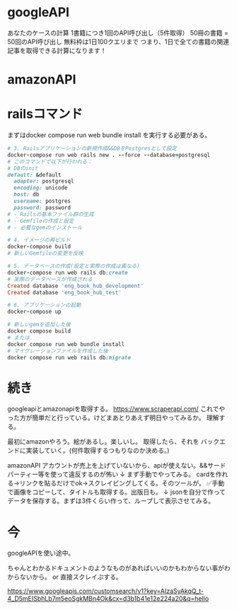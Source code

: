 # googleAPI

あなたのケースの計算
1書籍につき1回のAPI呼び出し（5件取得）
50冊の書籍 = 50回のAPI呼び出し
無料枠は1日100クエリまで
つまり、1日で全ての書籍の関連記事を取得できる計算になります！

# amazonAPI

# railsコマンド

まずはdocker compose run web bundle install を実行する必要がある。
```ruby
# 3. Railsアプリケーションの新規作成&&DBをPostgresとして設定
docker-compose run web rails new . --force --database=postgresql
# このコマンドで以下が行われる：
# DBのinit
default: &default
  adapter: postgresql
  encoding: unicode
  host: db
  username: postgres
  password: password
# - Railsの基本ファイル群の生成
# - Gemfileの作成と設定
# - 必要なgemのインストール

# 4. イメージの再ビルド
docker-compose build
# 新しいGemfileの変更を反映

# 5. データベースの作成(設定と実際の作成は異なる)
docker-compose run web rails db:create
# 実際のデータベースが作成される
Created database 'eng_book_hub_development'
Created database 'eng_book_hub_test'

# 6. アプリケーションの起動
docker-compose up

# 新しいgemを追加した後
docker compose build
# または
docker compose run web bundle install
# マイグレーションファイルを作成した後
docker compose run web rails db:migrate
```

# 続き
googleapiとamazonapiを取得する。
https://www.scraperapi.com/
これでやった方が簡単だと行っている。けどまあとりあえず明日やってみるか。
理解する。

最初にamazonやろう。絵があるし。楽しいし。
取得したら、それを
バックエンドに実装していく。(何件取得するつもりなのか決める。)


amazonAPI
アカウントが売上を上げていないから、apiが使えない。&&サードパーティー等を使って違反するのが怖い
↓
まず手動でやってみる。
cardを作れる->リンクを貼るだけでok->スクレイピングしてくる。そのツールが。
✅手動で画像をコピーして、タイトルも取得する。出版日も。
↓
jsonを自分で作ってデータを保存する。まずは3件くらい作って、ループして表示させてみる。

# 今
googleAPIを使い途中。

ちゃんとわかるドキュメントのようなものがあればいいのかもわからない事がわからないから。
or
直接スクレイぷする。

https://www.googleapis.com/customsearch/v1?key=AIzaSyAkqQ_t-4_D5mEISbhLb7m5eoSgkMBn4Ok&cx=d3b1b41e12e224a20&q=hello


